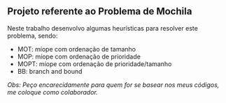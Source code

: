 ## Projeto referente ao Problema de Mochila

Neste trabalho desenvolvo algumas heurísticas para resolver este problema, sendo:
- MOT: míope com ordenação de tamanho
- MOP: míope com ordenação de prioridade
- MOPT: míope com ordenação de prioridade/tamanho
- BB: branch and bound

*Obs: Peço encarecidamente para quem for se basear nos meus códigos, me coloque como colaborador.*

